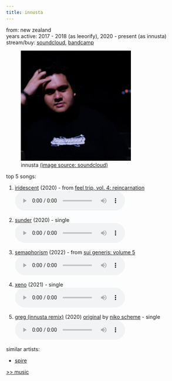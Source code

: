 ```yaml
---
title: innusta
---
```

<meta name="robots" content="noindex, nofollow, noarchive">

from: new zealand<br>
years active: 2017 - 2018 (as leeorify), 2020 - present (as innusta)<br>
stream/buy: [soundcloud](https://soundcloud.com/innusta), [bandcamp](https://innusta.bandcamp.com/)<br>

<figure>
  <img src="/images/music/artistimg/innusta.jpg" width="300" height="300" margin-left="20px">
  <figcaption text-align="center">innusta <a href="https://soundcloud.com/innusta">(image source: soundcloud)</a></figcaption>
</figure>

top 5 songs:

1. [iridescent](https://soundcloud.com/nightowlcollective/innusta-iridescent) (2020) - from [feel trip, vol. 4: reincarnation](https://nightowlcollective.bandcamp.com/album/feel-trip-vol-4-reincarnation)<br>
<audio controls src="/images/music/innusta_iridescent.mp3"></audio>

2. [sunder](https://soundcloud.com/innusta/sunder) (2020) - single<br>
<audio controls src="/images/music/innusta_sunder.mp3"></audio>

3. [semaphorism](https://soundcloud.com/innusta/semaphorism) (2022) - from [sui generis: volume 5](https://soundcloud.com/fullflexaudio/sets/sgv5)<br>
<audio controls src="/images/music/innusta_semaphorism.mp3"></audio>

4. [xeno](https://soundcloud.com/innusta/xeno) (2021) - single<br>
<audio controls src="/images/music/innusta_xeno.mp3"></audio>

5. [greg (innusta remix)](https://soundcloud.com/innusta/scheme-greg-innusta-remix-1) (2020) [original](https://soundcloud.com/nikoscheme/greg) by [niko scheme](/music/niko-scheme) - single<br>
<audio controls src="/images/music/innusta_greg.mp3"></audio>

similar artists:
- [spire](/music/spire/)

<a href="/media/music">&gt;&gt; music</a>